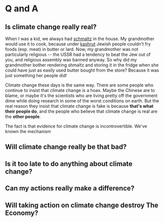 # Q and A

## Is climate change really real?

When I was a kid, we always had [schmaltz](https://en.wikipedia.org/wiki/Schmaltz#History) in the house.
My grandmother would use it to cook, because under [kashrut](https://en.wikipedia.org/wiki/Kashrut) Jewish people couldn't fry foods (esp. meat) in butter or lard.
Now, my grandmother was not particularly religious -- the USSR had a tendency to beat the Jew out of you, and religious assembly was banned anyway.
So why did my grandmother bother rendering shmaltz and storing it in the fridge when she could have just as easily used butter bought from the store?
Because it was just something her people did!

Climate change these days is the same way.
There are some people who continue to insist that climate change is a hoax.
Maybe the Chinese are to blame, or maybe it's the scientists who are living pretty off the government dime while doing research in some of the worst conditions on earth.
But the real reason they insist that climate change is fake is because __that's what their people do__, and the people who believe that climate change is real are the __other people__.

The fact is that evidence for climate change is incontrovertible.
We've known the mechanism 


## Will climate change really be that bad?

## Is it too late to do anything about climate change?

## Can my actions really make a difference?

## Will taking action on climate change destroy The Economy?

